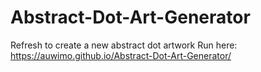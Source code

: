 # Abstract-Dot-Art-Generator
Refresh to create a new abstract dot artwork
Run here: https://auwimo.github.io/Abstract-Dot-Art-Generator/ 
